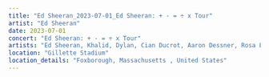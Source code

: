 ```yaml
---
title: "Ed Sheeran_2023-07-01_Ed Sheeran: + - = ÷ x Tour"
artist: "Ed Sheeran"
date: 2023-07-01
concert: "Ed Sheeran: + - = ÷ x Tour"
artists: "Ed Sheeran, Khalid, Dylan, Cian Ducrot, Aaron Dessner, Rosa Linn"
location: "Gillette Stadium"
location_details: "Foxborough, Massachusetts , United States"
---
```

